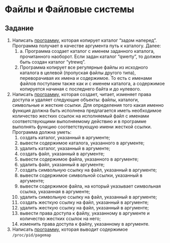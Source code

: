 # Файлы и Файловые системы

## Задание
1. Написать [программу](src/1), которая копирует каталог “задом наперед”. Программа получает в качестве аргумента путь к каталогу. Далее:
    1. a. Программа создает каталог с именем заданного каталога, прочитанного наоборот. Если задан каталог “qwerty”, то должен быть создан каталог
“ytrewq”.
    2. Программа копирует все регулярные файлы из исходного каталога в целевой (пропуская файлы другого типа), переворачивая их имена и содержимое. То есть с именами файлов поступаем также как и с именем каталога, а содержимое копируется начиная с последнего байта и до нулевого.
2. Написать [программу](src/2), которая создает, читает, изменяет права доступа и удаляет следующие объекты: файлы, каталоги, символьные и жесткие ссылки. Для определения того какая именно функция должна быть исполнена предлагается иметь необходимое количество жестких ссылок на исполняемый файл с именами соответствующими выполняемому действию и в программе выполнять функцию соответствующую имени жесткой ссылки. Программа должна уметь:
    1. создать каталог, указанный в аргументе;
    2. вывести содержимое каталога, указанного в аргументе;
    3. удалить каталог, указанный в аргументе;
    4. создать файл, указанный в аргументе;
    5. вывести содержимое файла, указанного в аргументе;
    6. удалить файл, указанный в аргументе;
    7. создать символьную ссылку на файл, указанный в аргументе;
    8. вывести содержимое символьной ссылки, указанный в аргументе;
    9. вывести содержимое файла, на который указывает символьная ссылка, указанная в аргументе;
    10. удалить символьную ссылку на файл, указанный в аргументе;
    11. создать жесткую ссылку на файл, указанный в аргументе;
    12. удалить жесткую ссылку на файл, указанный в аргументе;
    13. вывести права доступа к файлу, указанному в аргументе и количество жестких ссылок на него;
    14. изменить права доступа к файлу, указанному в аргументе.
3. Написать [программу](src/3), которая выводит содержимое `/proc/pid/pagemap`
